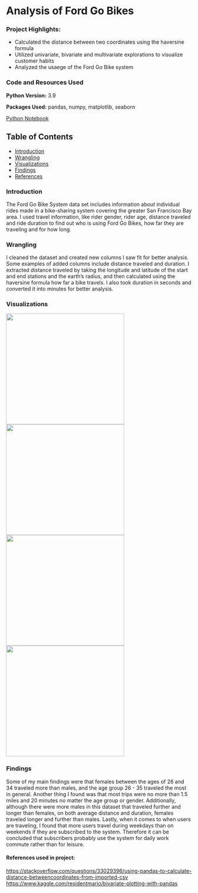 # Analysis of Ford Go Bikes
### Project Highlights:
- Calculated the distance between two coordinates using the haversine formula
- Utilized univariate, bivariate and multivariate explorations to visualize customer habits
- Analyzed the usaege of the Ford Go Bike system 

### Code and Resources Used
**Python Version:** 3.9

**Packages Used:** pandas, numpy, matplotlib, seaborn

[Python Notebook](https://github.com/KorinneStegall/ford_go_bikes/blob/1d2568f6e0a9c16f12bb728a516abc0f3a45bbc4/Communicate%20Data%20Findings%20Project.ipynb)

## Table of Contents
- [Introduction](#intro)
- [Wrangling](#wrangling)
- [Visualizations](#visuals)
- [Findings](#findings)
- [References](#sources)

<a id='intro'></a>
### Introduction
The Ford Go Bike System data set includes information about
individual rides made in a bike-sharing system covering the greater San Francisco Bay area. I
used travel information, like rider gender, rider age, distance traveled and ride duration to 
find out who is using Ford Go Bikes, how far they are traveling and for how long. 

<a id='wrangling'></a>
### Wrangling
I cleaned the dataset and created new columns I saw fit for better analysis. Some examples of 
added columns include distance traveled and duration. I extracted distance traveled by taking
the longitude and latitude of the start and end stations and the earth’s radius, and then 
calculated using the haversine formula how far a bike travels. I also took duration in seconds 
and converted it into minutes for better analysis.


<a id='visuals'></a>
### Visualizations
<img src="https://user-images.githubusercontent.com/69525188/176326336-fc7368fa-2ac2-4fe4-b0d6-7f67e0dbdc7a.png" width="320" height="300" /> <img src="https://user-images.githubusercontent.com/69525188/176326379-ac6b4386-d6b0-4cac-b91a-df45ac225f3c.png" width="320" height="300" /> <img src="https://user-images.githubusercontent.com/69525188/176326492-8536bdb8-0536-4f11-8bde-8da2255d44d0.png" width="320" height="300" /> <img src="https://user-images.githubusercontent.com/69525188/176327779-c2cffca4-330d-4cbf-ac16-cc5104d2df0f.png" width="320" height="300" />


<a id='findings'></a>
### Findings
Some of my main findings were that females between the ages of 26 and 34 traveled more than
males, and the age group 26 - 35 traveled the most in general. Another thing I
found was that most trips were no more than 1.5 miles and 20 minutes no matter the age group
or gender. Additionally, although there were more males in this dataset that traveled further
and longer than females, on both average distance and duration, females traveled longer and 
further than males. Lastly, when it comes to when users are traveling, I found that more users
travel during weekdays than on weekends if they are subscribed to the system. Therefore it can
be concluded that subscribers probably use the system for daily work commute rather than for
leisure. 

<a id='sources'></a>
#### References used in project:
https://stackoverflow.com/questions/33029396/using-pandas-to-calculate-distance-betweencoordinates-from-imported-csv
https://www.kaggle.com/residentmario/bivariate-plotting-with-pandas
